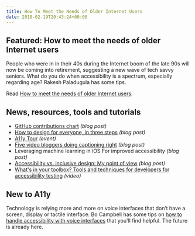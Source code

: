 ```yaml
---
title: How To Meet the Needs of Older Internet Users
date: 2018-02-19T20:43:24+00:00
---
```


## Featured: How to meet the needs of older Internet users

People who were in in their 40s during the Internet boom of the late 90s will now be coming into retirement, suggesting a new wave of tech savvy seniors. What do you do when accessibility is a spectrum, especially regarding age? Rakesh Paladugula has some tips.

Read [How to meet the needs of older Internet users](http://www.maxability.co.in/2018/02/meet-needs-older-internet-users/).

## News, resources, tools and tutorials

* [GitHub contributions chart](http://adrianroselli.com/2018/02/github-contributions-chart.html) _(blog post)_
* [How to design for everyone, in three steps](https://fastcodesign.com/90160000/how-to-design-for-everyone-in-3-steps) _(blog post)_
* [A11y Tour](http://a11y.tours) _(event)_
* [Five video bloggers doing captioning right](https://www.3playmedia.com/2018/02/12/5-video-bloggers-doing-captioning-right/) _(blog post)_
* Leveraging machine learning in iOS For improved accessibility _(blog post)_
* [Accessibility vs. inclusive design: My point of view](https://www.lireo.com/accessibility-vs-inclusive-design-my-point-of-view/) _(blog post)_
* [What's in your toolbox? Tools and techniques for developers for accessibility testing](https://www.youtube.com/watch?v=5kQbRKcRfHo) _(video)_

## New to A11y

Technology is relying more and more on voice interfaces that don’t have a screen, display or tactile interface. Bo Campbell has some tips on [how to handle accessibility with voice interfaces](https://uxdesign.cc/tips-for-accessibility-in-conversational-interfaces-8e11c58b31f6) that you'll find helpful. The future is already here.